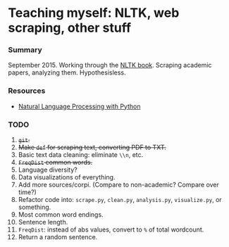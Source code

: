 Teaching myself: NLTK, web scraping, other stuff
=======

### Summary

September 2015. Working through the [NLTK book](http://www.nltk.org/book_1ed/). Scraping academic papers, analyzing them. Hypothesisless.



### Resources
* [Natural Language Processing with Python](http://www.nltk.org/book_1ed/)

### TODO

1. ~~`git`.~~
2. ~~Make `def` for scraping text, converting PDF to TXT.~~
3. Basic text data cleaning: eliminate `\\n`, etc.
4. ~~`FreqDist` common words.~~
5. Language diversity?
6. Data visualizations of everything.
7. Add more sources/corpi. (Compare to non-academic? Compare over time?)
8. Refactor code into: `scrape.py`, `clean.py`, `analysis.py`, `visualize.py`, or something.
9. Most common word endings.
10. Sentence length.
11. `FreqDist`: instead of abs values, convert to `%` of total wordcount.
12. Return a random sentence.